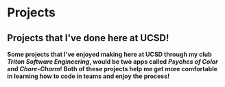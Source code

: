 # Projects
## Projects that I've done here at UCSD!
**Some projects that I've enjoyed making here at UCSD through my club _Triton Software Engineering_, would be two apps called _Psyches of Color_ and _Chore-Charm_! Both of these projects help me get more comfortable in learning how to code in teams and enjoy the process!**